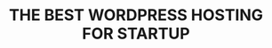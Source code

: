 ﻿---
 tags: articles
 desc: Find the ideal hosting solution for startups launching WordPress websites, blending affordability, optimization, and outstanding support for a strong online presence.
 title: THE BEST WORDPRESS HOSTING FOR STARTUP
 image: /assets/hostinger.webp
 intro: When embarking on the journey of launching a WordPress website, especially as a startup, selecting the right hosting provider is paramount. The hosting platform you choose can significantly influence your site’s performance, security, and overall user experience. Among the myriad of options available, Hostinger has emerged as a standout choice for startups venturing into the world of WordPress. Known for its budget-friendly pricing, optimized features specifically tailored for WordPress, and exceptional customer support, Hostinger provides the ideal environment for entrepreneurs looking to establish a strong online presence. Let’s explore why Hostinger is the best hosting option for WordPress websites, particularly for startups.
 header1: 1. Affordability Meets Quality
 desc1: For startups, budget constraints are often a reality. Hostinger addresses this concern with its incredibly competitive pricing model, making it one of the most affordable hosting options available for WordPress users. With plans starting at just a few dollars per month, startups can secure reliable hosting without sacrificing essential features. This affordability doesn’t come at the expense of quality; Hostinger provides robust hosting solutions that include free SSL certificates, automatic backups, and one-click WordPress installations.

    In addition to cost-effective pricing, Hostinger frequently runs promotional offers, allowing startups to take advantage of discounts that can lead to significant long-term savings. This flexibility means startups can allocate more resources toward marketing and development, rather than spending excessively on hosting services. With Hostinger, you get the best of both worlds; a wallet-friendly option that still delivers top-notch performance and reliability.
 header2: 2. WordPress Optimization for Seamless Performance
 desc2: One of Hostinger’s most significant advantages is its optimization for WordPress websites. With specialized hosting plans designed explicitly for WordPress, startups can enjoy features that enhance their site’s performance and ease of use. Hostinger utilizes LiteSpeed caching and SSD storage to ensure that your WordPress site runs smoothly and loads quickly, crucial factors for retaining visitors and improving SEO rankings.

    Furthermore, Hostinger’s platform includes pre-installed WordPress features, such as automated updates and built-in security protocols, which streamline the management process. This means you don’t have to worry about the technical aspects of running a WordPress site, allowing you to focus on creating compelling content and growing your audience. By utilizing a hosting provider that understands the unique requirements of WordPress, startups can ensure that their websites operate at peak performance from day one.
 header3: 3.Exceptional Customer Support
 desc3: When launching a WordPress website, especially as a startup, having reliable support can make all the difference. Hostinger offers 24/7 customer support through live chat and an extensive knowledge base that provides solutions for common issues. This commitment to customer service is vital for startups, as it allows them to resolve technical challenges quickly and efficiently, minimizing downtime and disruption.

    Hostinger’s support team consists of knowledgeable professionals who are well-versed in WordPress hosting. Whether you need help with a plugin, troubleshooting errors, or general inquiries about your hosting plan, you can rely on their expertise. Additionally, the availability of comprehensive guides and tutorials on their website empowers startups to troubleshoot minor issues independently, further enhancing the overall user experience. This level of support ensures that your WordPress website remains functional and user-friendly, enabling you to focus on growing your business rather than dealing with technical setbacks.

 conclusion: For startups venturing into the world of WordPress, choosing the right hosting provider is crucial for long-term success. Hostinger stands out as the best choice for its affordability, WordPress-specific optimization, and exceptional customer support. By offering budget-friendly plans that do not compromise on quality, Hostinger allows startups to allocate their resources more effectively while ensuring their websites perform at their best. With optimized features tailored for WordPress and a dedicated support team, Hostinger provides a solid foundation for startups to build and grow their online presence. In an increasingly competitive digital landscape, partnering with Hostinger can help set your startup on the path to success, enabling you to focus on what truly matters; delivering value to your audience and achieving your business goals.
---

